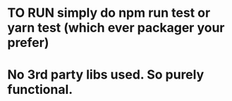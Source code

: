 # TO RUN simply do npm run test or yarn test (which ever packager your prefer)
# No 3rd party libs used. So purely functional. 